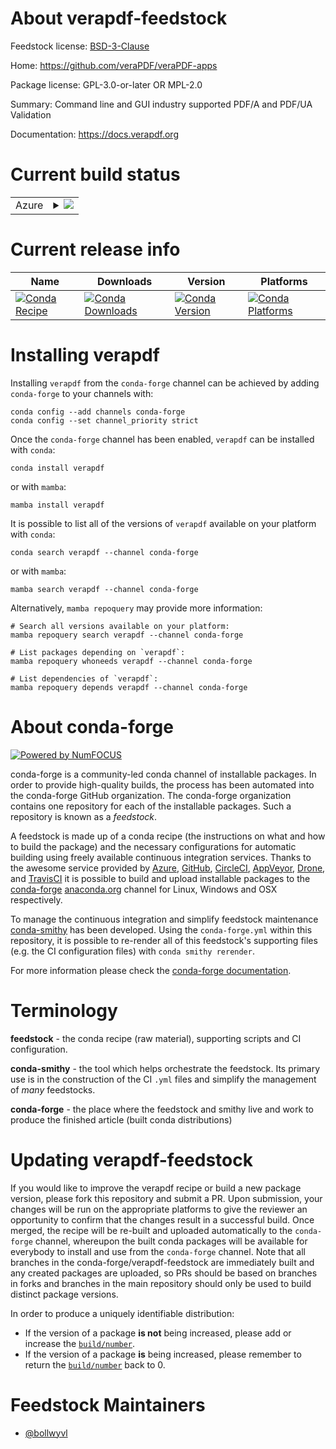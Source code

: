 About verapdf-feedstock
=======================

Feedstock license: [BSD-3-Clause](https://github.com/conda-forge/verapdf-feedstock/blob/main/LICENSE.txt)

Home: https://github.com/veraPDF/veraPDF-apps

Package license: GPL-3.0-or-later OR MPL-2.0

Summary: Command line and GUI industry supported PDF/A and PDF/UA Validation

Documentation: https://docs.verapdf.org

Current build status
====================


<table>
    
  <tr>
    <td>Azure</td>
    <td>
      <details>
        <summary>
          <a href="https://dev.azure.com/conda-forge/feedstock-builds/_build/latest?definitionId=20543&branchName=main">
            <img src="https://dev.azure.com/conda-forge/feedstock-builds/_apis/build/status/verapdf-feedstock?branchName=main">
          </a>
        </summary>
        <table>
          <thead><tr><th>Variant</th><th>Status</th></tr></thead>
          <tbody><tr>
              <td>linux_64</td>
              <td>
                <a href="https://dev.azure.com/conda-forge/feedstock-builds/_build/latest?definitionId=20543&branchName=main">
                  <img src="https://dev.azure.com/conda-forge/feedstock-builds/_apis/build/status/verapdf-feedstock?branchName=main&jobName=linux&configuration=linux%20linux_64_" alt="variant">
                </a>
              </td>
            </tr><tr>
              <td>osx_64</td>
              <td>
                <a href="https://dev.azure.com/conda-forge/feedstock-builds/_build/latest?definitionId=20543&branchName=main">
                  <img src="https://dev.azure.com/conda-forge/feedstock-builds/_apis/build/status/verapdf-feedstock?branchName=main&jobName=osx&configuration=osx%20osx_64_" alt="variant">
                </a>
              </td>
            </tr>
          </tbody>
        </table>
      </details>
    </td>
  </tr>
</table>

Current release info
====================

| Name | Downloads | Version | Platforms |
| --- | --- | --- | --- |
| [![Conda Recipe](https://img.shields.io/badge/recipe-verapdf-green.svg)](https://anaconda.org/conda-forge/verapdf) | [![Conda Downloads](https://img.shields.io/conda/dn/conda-forge/verapdf.svg)](https://anaconda.org/conda-forge/verapdf) | [![Conda Version](https://img.shields.io/conda/vn/conda-forge/verapdf.svg)](https://anaconda.org/conda-forge/verapdf) | [![Conda Platforms](https://img.shields.io/conda/pn/conda-forge/verapdf.svg)](https://anaconda.org/conda-forge/verapdf) |

Installing verapdf
==================

Installing `verapdf` from the `conda-forge` channel can be achieved by adding `conda-forge` to your channels with:

```
conda config --add channels conda-forge
conda config --set channel_priority strict
```

Once the `conda-forge` channel has been enabled, `verapdf` can be installed with `conda`:

```
conda install verapdf
```

or with `mamba`:

```
mamba install verapdf
```

It is possible to list all of the versions of `verapdf` available on your platform with `conda`:

```
conda search verapdf --channel conda-forge
```

or with `mamba`:

```
mamba search verapdf --channel conda-forge
```

Alternatively, `mamba repoquery` may provide more information:

```
# Search all versions available on your platform:
mamba repoquery search verapdf --channel conda-forge

# List packages depending on `verapdf`:
mamba repoquery whoneeds verapdf --channel conda-forge

# List dependencies of `verapdf`:
mamba repoquery depends verapdf --channel conda-forge
```


About conda-forge
=================

[![Powered by
NumFOCUS](https://img.shields.io/badge/powered%20by-NumFOCUS-orange.svg?style=flat&colorA=E1523D&colorB=007D8A)](https://numfocus.org)

conda-forge is a community-led conda channel of installable packages.
In order to provide high-quality builds, the process has been automated into the
conda-forge GitHub organization. The conda-forge organization contains one repository
for each of the installable packages. Such a repository is known as a *feedstock*.

A feedstock is made up of a conda recipe (the instructions on what and how to build
the package) and the necessary configurations for automatic building using freely
available continuous integration services. Thanks to the awesome service provided by
[Azure](https://azure.microsoft.com/en-us/services/devops/), [GitHub](https://github.com/),
[CircleCI](https://circleci.com/), [AppVeyor](https://www.appveyor.com/),
[Drone](https://cloud.drone.io/welcome), and [TravisCI](https://travis-ci.com/)
it is possible to build and upload installable packages to the
[conda-forge](https://anaconda.org/conda-forge) [anaconda.org](https://anaconda.org/)
channel for Linux, Windows and OSX respectively.

To manage the continuous integration and simplify feedstock maintenance
[conda-smithy](https://github.com/conda-forge/conda-smithy) has been developed.
Using the ``conda-forge.yml`` within this repository, it is possible to re-render all of
this feedstock's supporting files (e.g. the CI configuration files) with ``conda smithy rerender``.

For more information please check the [conda-forge documentation](https://conda-forge.org/docs/).

Terminology
===========

**feedstock** - the conda recipe (raw material), supporting scripts and CI configuration.

**conda-smithy** - the tool which helps orchestrate the feedstock.
                   Its primary use is in the construction of the CI ``.yml`` files
                   and simplify the management of *many* feedstocks.

**conda-forge** - the place where the feedstock and smithy live and work to
                  produce the finished article (built conda distributions)


Updating verapdf-feedstock
==========================

If you would like to improve the verapdf recipe or build a new
package version, please fork this repository and submit a PR. Upon submission,
your changes will be run on the appropriate platforms to give the reviewer an
opportunity to confirm that the changes result in a successful build. Once
merged, the recipe will be re-built and uploaded automatically to the
`conda-forge` channel, whereupon the built conda packages will be available for
everybody to install and use from the `conda-forge` channel.
Note that all branches in the conda-forge/verapdf-feedstock are
immediately built and any created packages are uploaded, so PRs should be based
on branches in forks and branches in the main repository should only be used to
build distinct package versions.

In order to produce a uniquely identifiable distribution:
 * If the version of a package **is not** being increased, please add or increase
   the [``build/number``](https://docs.conda.io/projects/conda-build/en/latest/resources/define-metadata.html#build-number-and-string).
 * If the version of a package **is** being increased, please remember to return
   the [``build/number``](https://docs.conda.io/projects/conda-build/en/latest/resources/define-metadata.html#build-number-and-string)
   back to 0.

Feedstock Maintainers
=====================

* [@bollwyvl](https://github.com/bollwyvl/)


